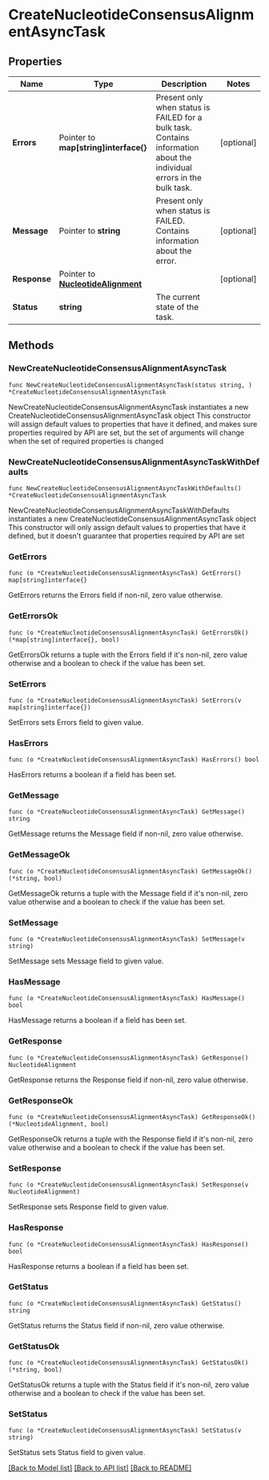 # CreateNucleotideConsensusAlignmentAsyncTask

## Properties

Name | Type | Description | Notes
------------ | ------------- | ------------- | -------------
**Errors** | Pointer to **map[string]interface{}** | Present only when status is FAILED for a bulk task. Contains information about the individual errors in the bulk task.  | [optional] 
**Message** | Pointer to **string** | Present only when status is FAILED. Contains information about the error. | [optional] 
**Response** | Pointer to [**NucleotideAlignment**](NucleotideAlignment.md) |  | [optional] 
**Status** | **string** | The current state of the task. | 

## Methods

### NewCreateNucleotideConsensusAlignmentAsyncTask

`func NewCreateNucleotideConsensusAlignmentAsyncTask(status string, ) *CreateNucleotideConsensusAlignmentAsyncTask`

NewCreateNucleotideConsensusAlignmentAsyncTask instantiates a new CreateNucleotideConsensusAlignmentAsyncTask object
This constructor will assign default values to properties that have it defined,
and makes sure properties required by API are set, but the set of arguments
will change when the set of required properties is changed

### NewCreateNucleotideConsensusAlignmentAsyncTaskWithDefaults

`func NewCreateNucleotideConsensusAlignmentAsyncTaskWithDefaults() *CreateNucleotideConsensusAlignmentAsyncTask`

NewCreateNucleotideConsensusAlignmentAsyncTaskWithDefaults instantiates a new CreateNucleotideConsensusAlignmentAsyncTask object
This constructor will only assign default values to properties that have it defined,
but it doesn't guarantee that properties required by API are set

### GetErrors

`func (o *CreateNucleotideConsensusAlignmentAsyncTask) GetErrors() map[string]interface{}`

GetErrors returns the Errors field if non-nil, zero value otherwise.

### GetErrorsOk

`func (o *CreateNucleotideConsensusAlignmentAsyncTask) GetErrorsOk() (*map[string]interface{}, bool)`

GetErrorsOk returns a tuple with the Errors field if it's non-nil, zero value otherwise
and a boolean to check if the value has been set.

### SetErrors

`func (o *CreateNucleotideConsensusAlignmentAsyncTask) SetErrors(v map[string]interface{})`

SetErrors sets Errors field to given value.

### HasErrors

`func (o *CreateNucleotideConsensusAlignmentAsyncTask) HasErrors() bool`

HasErrors returns a boolean if a field has been set.

### GetMessage

`func (o *CreateNucleotideConsensusAlignmentAsyncTask) GetMessage() string`

GetMessage returns the Message field if non-nil, zero value otherwise.

### GetMessageOk

`func (o *CreateNucleotideConsensusAlignmentAsyncTask) GetMessageOk() (*string, bool)`

GetMessageOk returns a tuple with the Message field if it's non-nil, zero value otherwise
and a boolean to check if the value has been set.

### SetMessage

`func (o *CreateNucleotideConsensusAlignmentAsyncTask) SetMessage(v string)`

SetMessage sets Message field to given value.

### HasMessage

`func (o *CreateNucleotideConsensusAlignmentAsyncTask) HasMessage() bool`

HasMessage returns a boolean if a field has been set.

### GetResponse

`func (o *CreateNucleotideConsensusAlignmentAsyncTask) GetResponse() NucleotideAlignment`

GetResponse returns the Response field if non-nil, zero value otherwise.

### GetResponseOk

`func (o *CreateNucleotideConsensusAlignmentAsyncTask) GetResponseOk() (*NucleotideAlignment, bool)`

GetResponseOk returns a tuple with the Response field if it's non-nil, zero value otherwise
and a boolean to check if the value has been set.

### SetResponse

`func (o *CreateNucleotideConsensusAlignmentAsyncTask) SetResponse(v NucleotideAlignment)`

SetResponse sets Response field to given value.

### HasResponse

`func (o *CreateNucleotideConsensusAlignmentAsyncTask) HasResponse() bool`

HasResponse returns a boolean if a field has been set.

### GetStatus

`func (o *CreateNucleotideConsensusAlignmentAsyncTask) GetStatus() string`

GetStatus returns the Status field if non-nil, zero value otherwise.

### GetStatusOk

`func (o *CreateNucleotideConsensusAlignmentAsyncTask) GetStatusOk() (*string, bool)`

GetStatusOk returns a tuple with the Status field if it's non-nil, zero value otherwise
and a boolean to check if the value has been set.

### SetStatus

`func (o *CreateNucleotideConsensusAlignmentAsyncTask) SetStatus(v string)`

SetStatus sets Status field to given value.



[[Back to Model list]](../README.md#documentation-for-models) [[Back to API list]](../README.md#documentation-for-api-endpoints) [[Back to README]](../README.md)


